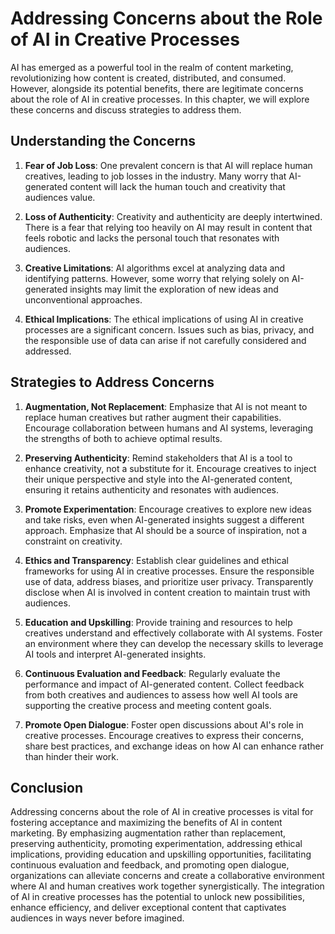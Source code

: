 Addressing Concerns about the Role of AI in Creative Processes
=======================================================================

AI has emerged as a powerful tool in the realm of content marketing, revolutionizing how content is created, distributed, and consumed. However, alongside its potential benefits, there are legitimate concerns about the role of AI in creative processes. In this chapter, we will explore these concerns and discuss strategies to address them.

Understanding the Concerns
--------------------------

1. **Fear of Job Loss**: One prevalent concern is that AI will replace human creatives, leading to job losses in the industry. Many worry that AI-generated content will lack the human touch and creativity that audiences value.

2. **Loss of Authenticity**: Creativity and authenticity are deeply intertwined. There is a fear that relying too heavily on AI may result in content that feels robotic and lacks the personal touch that resonates with audiences.

3. **Creative Limitations**: AI algorithms excel at analyzing data and identifying patterns. However, some worry that relying solely on AI-generated insights may limit the exploration of new ideas and unconventional approaches.

4. **Ethical Implications**: The ethical implications of using AI in creative processes are a significant concern. Issues such as bias, privacy, and the responsible use of data can arise if not carefully considered and addressed.

Strategies to Address Concerns
------------------------------

1. **Augmentation, Not Replacement**: Emphasize that AI is not meant to replace human creatives but rather augment their capabilities. Encourage collaboration between humans and AI systems, leveraging the strengths of both to achieve optimal results.

2. **Preserving Authenticity**: Remind stakeholders that AI is a tool to enhance creativity, not a substitute for it. Encourage creatives to inject their unique perspective and style into the AI-generated content, ensuring it retains authenticity and resonates with audiences.

3. **Promote Experimentation**: Encourage creatives to explore new ideas and take risks, even when AI-generated insights suggest a different approach. Emphasize that AI should be a source of inspiration, not a constraint on creativity.

4. **Ethics and Transparency**: Establish clear guidelines and ethical frameworks for using AI in creative processes. Ensure the responsible use of data, address biases, and prioritize user privacy. Transparently disclose when AI is involved in content creation to maintain trust with audiences.

5. **Education and Upskilling**: Provide training and resources to help creatives understand and effectively collaborate with AI systems. Foster an environment where they can develop the necessary skills to leverage AI tools and interpret AI-generated insights.

6. **Continuous Evaluation and Feedback**: Regularly evaluate the performance and impact of AI-generated content. Collect feedback from both creatives and audiences to assess how well AI tools are supporting the creative process and meeting content goals.

7. **Promote Open Dialogue**: Foster open discussions about AI's role in creative processes. Encourage creatives to express their concerns, share best practices, and exchange ideas on how AI can enhance rather than hinder their work.

Conclusion
----------

Addressing concerns about the role of AI in creative processes is vital for fostering acceptance and maximizing the benefits of AI in content marketing. By emphasizing augmentation rather than replacement, preserving authenticity, promoting experimentation, addressing ethical implications, providing education and upskilling opportunities, facilitating continuous evaluation and feedback, and promoting open dialogue, organizations can alleviate concerns and create a collaborative environment where AI and human creatives work together synergistically. The integration of AI in creative processes has the potential to unlock new possibilities, enhance efficiency, and deliver exceptional content that captivates audiences in ways never before imagined.
